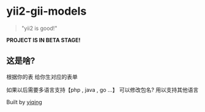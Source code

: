yii2-gii-models
===========

> "yii2 is good!"

**PROJECT IS IN BETA STAGE!**


这是啥?
-------------

根据你的表  给你生对应的表单


如果以后需要多语言支持【php , java , go ...】 可以修改包名?  用以支持其他语言




Built by [yiqing](http://gitbub.com/yiqing)

